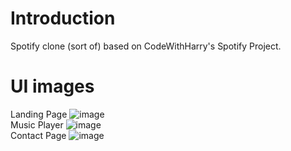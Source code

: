 # Introduction
Spotify clone (sort of) based on CodeWithHarry's Spotify Project.
# UI images
Landing Page
![image](https://user-images.githubusercontent.com/79386635/211118363-2aa79569-8c0f-468a-af67-ec304bdef3e1.png)\
Music Player
![image](https://user-images.githubusercontent.com/79386635/211118422-0c497b50-f2b1-4148-ae63-881d81fec480.png)\
Contact Page
![image](https://user-images.githubusercontent.com/79386635/211118463-760ebc59-2525-4dca-918c-b69054b72a40.png)

